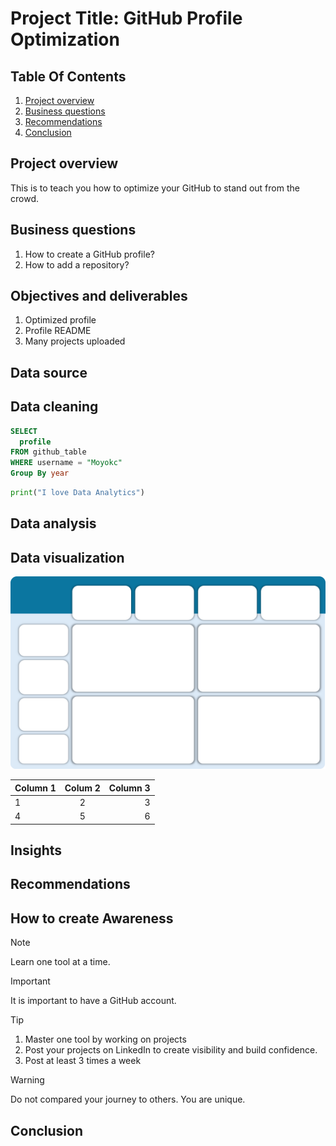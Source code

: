 # Project Title: GitHub Profile Optimization

## Table Of Contents
1. [Project overview](#Project-overview)
2. [Business questions](#Business-questions)
3. [Recommendations](#Recommendations)
4. [Conclusion](#Conclusion)

## Project overview
This is to teach you how to optimize your GitHub to stand out from the crowd.

## Business questions
1. How to create a GitHub profile?
2. How to add a repository?

## Objectives and deliverables
1. Optimized profile
2. Profile README
3. Many projects uploaded

## Data source

## Data cleaning 
```sql
SELECT
  profile
FROM github_table
WHERE username = "Moyokc"
Group By year
```

```python
print("I love Data Analytics")
```

## Data analysis

## Data visualization
![This is the image](https://github.com/Moyokc/test/blob/main/Picture1.png)

| Column 1 | Colum 2 | Column 3 |
| :------  | :-----: | -------: |
|1 | 2 | 3|
|4 | 5 | 6 |


## Insights 

## Recommendations






## How to create Awareness
> [!NOTE]
> Learn one tool at a time.

> [!IMPORTANT]
> It is important to have a GitHub account.

> [!Tip]
> 1. Master one tool by working on projects
> 2. Post your projects on LinkedIn to create visibility and build confidence.
> 3. Post at least 3 times a week

> [!WARNING]
> Do not compared your journey to others. You are unique.




## Conclusion

